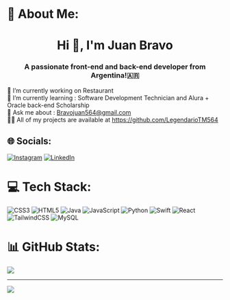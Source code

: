 # 💫 About Me:
<h1 align="center">Hi 👋, I'm Juan Bravo</h1>
<h3 align="center">A passionate front-end and back-end developer from Argentina!🇦🇷</h3>

🔭 I’m currently working on Restaurant<br>🌱 I’m currently learning : Software Development Technician and Alura + Oracle back-end Scholarship<br>💬 Ask me about : Bravojuan564@gmail.com<br>👨‍💻 All of my projects are available at https://github.com/LegendarioTM564


## 🌐 Socials:
[![Instagram](https://img.shields.io/badge/Instagram-%23E4405F.svg?logo=Instagram&logoColor=white)](https://www.instagram.com/_.juan.bravo._/) [![LinkedIn](https://img.shields.io/badge/LinkedIn-%230077B5.svg?logo=linkedin&logoColor=white)](https://linkedin.com/in/juan-bravo-7b0930244) 

# 💻 Tech Stack:
![CSS3](https://img.shields.io/badge/css3-%231572B6.svg?style=for-the-badge&logo=css3&logoColor=white) ![HTML5](https://img.shields.io/badge/html5-%23E34F26.svg?style=for-the-badge&logo=html5&logoColor=white) ![Java](https://img.shields.io/badge/java-%23ED8B00.svg?style=for-the-badge&logo=java&logoColor=white) ![JavaScript](https://img.shields.io/badge/javascript-%23323330.svg?style=for-the-badge&logo=javascript&logoColor=%23F7DF1E) ![Python](https://img.shields.io/badge/python-3670A0?style=for-the-badge&logo=python&logoColor=ffdd54) ![Swift](https://img.shields.io/badge/swift-F54A2A?style=for-the-badge&logo=swift&logoColor=white) ![React](https://img.shields.io/badge/react-%2320232a.svg?style=for-the-badge&logo=react&logoColor=%2361DAFB) ![TailwindCSS](https://img.shields.io/badge/tailwindcss-%2338B2AC.svg?style=for-the-badge&logo=tailwind-css&logoColor=white) ![MySQL](https://img.shields.io/badge/mysql-%2300f.svg?style=for-the-badge&logo=mysql&logoColor=white)
# 📊 GitHub Stats:
![](https://github-readme-stats.vercel.app/api/top-langs/?username=LegendarioTM564&theme=dark&hide_border=false&include_all_commits=true&count_private=false&layout=compact)

---
[![](https://visitcount.itsvg.in/api?id=LegendarioTM564&icon=0&color=12)](https://visitcount.itsvg.in)

<!-- Proudly created with GPRM ( https://gprm.itsvg.in ) -->

